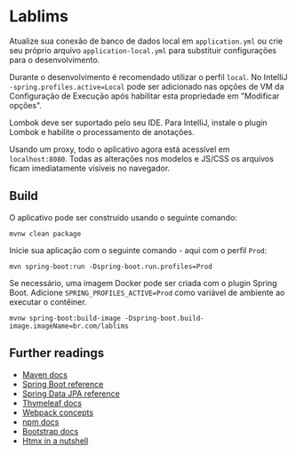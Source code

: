 # Lablims

Atualize sua conexão de banco de dados local em `application.yml` ou crie seu próprio arquivo `application-local.yml` para substituir
configurações para o desenvolvimento.

Durante o desenvolvimento é recomendado utilizar o perfil `local`. No IntelliJ `-spring.profiles.active=Local` pode ser
adicionado nas opções de VM da Configuração de Execução após habilitar esta propriedade em "Modificar opções".

Lombok deve ser suportado pelo seu IDE. Para IntelliJ, instale o plugin Lombok e habilite o processamento de anotações.

Usando um proxy, todo o aplicativo agora está acessível em `localhost:8080`. Todas as alterações nos modelos e JS/CSS
os arquivos ficam imediatamente visíveis no navegador.

## Build

O aplicativo pode ser construído usando o seguinte comando:

```
mvnw clean package
```

Inicie sua aplicação com o seguinte comando - aqui com o perfil `Prod`:

```
mvn spring-boot:run -Dspring-boot.run.profiles=Prod
```

Se necessário, uma imagem Docker pode ser criada com o plugin Spring Boot. Adicione `SPRING_PROFILES_ACTIVE=Prod` como
variável de ambiente ao executar o contêiner.

```
mvnw spring-boot:build-image -Dspring-boot.build-image.imageName=br.com/lablims
```

## Further readings

* [Maven docs](https://maven.apache.org/guides/index.html)  
* [Spring Boot reference](https://docs.spring.io/spring-boot/docs/current/reference/htmlsingle/)  
* [Spring Data JPA reference](https://docs.spring.io/spring-data/jpa/docs/current/reference/html/)  
* [Thymeleaf docs](https://www.thymeleaf.org/documentation.html)  
* [Webpack concepts](https://webpack.js.org/concepts/)  
* [npm docs](https://docs.npmjs.com/)  
* [Bootstrap docs](https://getbootstrap.com/docs/5.3/getting-started/introduction/)  
* [Htmx in a nutshell](https://htmx.org/docs/)  
